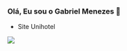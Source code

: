 ### Olá, Eu sou o Gabriel Menezes 💼


- Site Unihotel 
 <p >
  <img src="https://drive.google.com/file/d/1BUSDY2LxfJ6_mCsp4a8dtsjtG0DFLXcl/view?usp=sharing"/>
</p>

 
